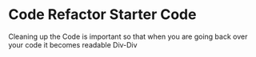 # Code Refactor Starter Code
Cleaning up the Code is important so that when you are going back over your code it becomes readable Div-Div 
